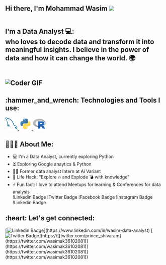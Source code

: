 <h2 align="left">
 <abc>
  <br>Hi there, I'm Mohammad Wasim <img src="https://user-images.githubusercontent.com/42378118/110234147-e3259600-7f4e-11eb-95be-0c4047144dea.gif" width="30"><br>
    
   <br> I'm a Data Analyst 💻:<br> who loves to decode data and transform it into meaningful insights. I believe in the power of data and how it can change the world. 🌍

  <br>
    <img src="https://media.giphy.com/media/SWoSkN6DxTszqIKEqv/giphy.gif" alt="Coder GIF" width="500">
 </abc>
</h2> 
<h2 align="left">:hammer_and_wrench: Technologies and Tools I use:</h2>
    
<a href="https://www.mysql.com/" target="_blank"> <img src="https://raw.githubusercontent.com/devicons/devicon/master/icons/mysql/mysql-original.svg" alt="mysql" width="40" height="40"/> </a>
<a href="https://www.python.org/" target="_blank"> <img src="https://raw.githubusercontent.com/devicons/devicon/master/icons/python/python-original.svg" alt="python" width="40" height="40"/> </a>
<a href="https://www.r-project.org/" target="_blank"> <img src="https://raw.githubusercontent.com/devicons/devicon/master/icons/r/r-original.svg" alt="r" width="40" height="40"/> </a>

<h2 align="left">👨🏻‍💻 About Me:</h2>

- :computer: I'm a Data Analyst, currently exploring Python
- :hourglass_flowing_sand: Exploring Google anaytics & Python
- :man_technologist: Former data analyst Intern at Ai Variant 
- :dart: Life Hack: "Explore :fire: and Explode :bomb: with knowledge"
- :zap: Fun fact: I love to attend Meetups for learning & Conferences for data analysis<br>
!Linkedin Badge !Twitter Badge !Facebook Badge !Instagram Badge
!Linkedin Badge

<h2 align="left">:heart: Let's get connected:</h2>

[![Linkedin Badge](https://img.shields.io/badge/-Mohammadwasim-blue?style=flat-square&logo=Linkedin&logoColor=white&link=[[https://www.linkedin.com/in/wasim-daya-analyst/](https://www.linkedin.com/in/wasim-data-analyst)](https://www.linkedin.com/in/wasim-data-analyst)](https://www.linkedin.com/in/wasim-data-analyst))](https://www.linkedin.com/in/wasim-data-analyst) [![Twitter Badge](https://img.shields.io/badge/-@Wasim36102081-1ca0f1?style=flat-square&labelColor=1ca0f1&logo=twitter&logoColor=white&link=[https://twitter.com/wasimak36102081](https://x.com/wasimak36102081))](https://[[twitter.com/prince_shivaram](https://twitter.com/wasimak36102081)](https://twitter.com/wasimak36102081)](https://twitter.com/wasimak36102081)](https://twitter.com/wasimak36102081)) 
